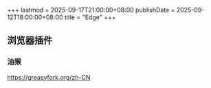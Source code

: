+++
lastmod = 2025-09-17T21:00:00+08:00
publishDate = 2025-09-12T18:00:00+08:00
title = "Edge"
+++

## 浏览器插件

### 油猴

https://greasyfork.org/zh-CN